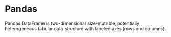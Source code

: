 # Pandas
Pandas DataFrame is two-dimensional size-mutable, potentially heterogeneous tabular data structure with labeled axes (rows and columns).
